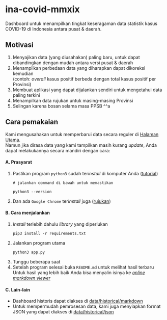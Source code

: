 # ina-covid-mmxix
Dashboard untuk menampilkan tingkat keseragaman data statistik kasus COVID-19 di Indonesia antara pusat & daerah.

## Motivasi
1. Menyajikan data (yang diusahakan) paling baru, untuk dapat dibandingkan dengan mudah antara versi pusat & daerah
2. Menampilkan perbedaan data yang diharapkan dapat dikoreksi kemudian \
    (contoh: *overall* kasus positif berbeda dengan total kasus positif per Provinsi)
3. Membuat aplikasi yang dapat dijalankan sendiri untuk mengetahui data paling terkini
4. Menampilkan data rujukan untuk masing-masing Provinsi
5. Selingan karena bosan selama masa PPSB ^^a

## Cara pemakaian
Kami mengusahakan untuk memperbarui data secara reguler di [Halaman Utama](https://github.com/toileto/ina-covid-mmxix#ina-covid-mmxix). \
Namun jika dirasa data yang kami tampilkan masih kurang *update*, Anda dapat melakukannya secara mandiri dengan cara:

#### A. Prasyarat
1. Pastikan program `python3` sudah ter*install* di komputer Anda ([tutorial](https://realpython.com/installing-python/))
    ```
    # jalankan command di bawah untuk memastikan

    python3 --version
    ```
2. Dan ada `Google Chrome` ter*install* juga ([rujukan](https://support.google.com/chrome/answer/95346?co=GENIE.Platform%3DDesktop&hl=en-GB))

#### B. Cara menjalankan
1. *Install* terlebih dahulu *library* yang diperlukan
    ```
    pip3 install -r requirements.txt
    ```
2. Jalankan program utama
    ```
    python3 app.py
    ```
3. Tunggu beberapa saat
4. Setelah program selesai buka `README.md` untuk melihat hasil terbaru \
    Untuk hasil yang lebih baik Anda bisa menyalin isinya ke *[online markdown viewer](https://lmgtfy.com/?q=online+markdown+viewer)*

#### C. Lain-lain
- Dashboard historis dapat diakses di [data/historical/markdown](data/historical/markdown)
- Untuk mempermudah pemrosesan data, kami juga menyiapkan format JSON yang dapat diakses di [data/historical/json](data/historical/json)
